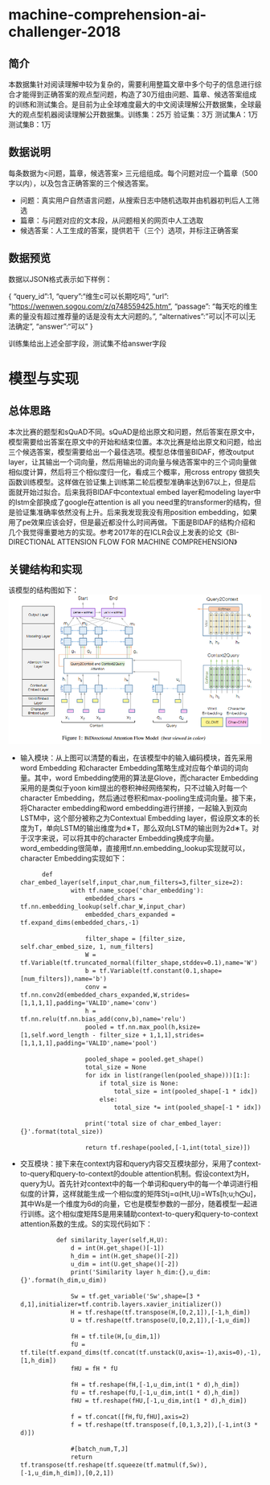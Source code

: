 # machine-comprehension-ai-challenger-2018
## 简介
本数据集针对阅读理解中较为复杂的，需要利用整篇文章中多个句子的信息进行综合才能得到正确答案的观点型问题，构造了30万组由问题、篇章、候选答案组成的训练和测试集合。是目前为止全球难度最大的中文阅读理解公开数据集，全球最大的观点型机器阅读理解公开数据集。训练集：25万
验证集：3万
测试集A：1万
测试集B：1万
## 数据说明
每条数据为<问题，篇章，候选答案> 三元组组成。每个问题对应一个篇章（500字以内），以及包含正确答案的三个候选答案。
* 问题：真实用户自然语言问题，从搜索日志中随机选取并由机器初判后人工筛选
* 篇章：与问题对应的文本段，从问题相关的网页中人工选取
* 候选答案：人工生成的答案，提供若干（三个）选项，并标注正确答案
## 数据预览
数据以JSON格式表示如下样例：

{
            “query_id”:1,
            “query”:“维生c可以长期吃吗”,
            “url”: “https://wenwen.sogou.com/z/q748559425.htm”,
            “passage”: “每天吃的维生素的量没有超过推荐量的话是没有太大问题的。”,
            “alternatives”:”可以|不可以|无法确定”,
            “answer”:“可以”
        }
        
训练集给出上述全部字段，测试集不给answer字段
# 模型与实现
## 总体思路
本次比赛的题型和sQuAD不同。sQuAD是给出原文和问题，然后答案在原文中，模型需要给出答案在原文中的开始和结束位置。本次比赛是给出原文和问题，给出三个候选答案，模型需要给出一个最佳选项。模型总体借鉴BIDAF，修改output layer，让其输出一个词向量，然后用输出的词向量与候选答案中的三个词向量做相似度计算，然后将三个相似度归一化，看成三个概率，用cross entropy 做损失函数训练模型。这样做在验证集上训练第二轮后模型准确率达到67以上，但是后面就开始过拟合。后来我将BIDAF中contextual embed layer和modeling layer中的lstm全部换成了google在attention is all you need里的transformer的结构，但是验证集准确率依然没有上升。后来我发现我没有用position embedding，如果用了pe效果应该会好，但是最近都没什么时间再做。下面是BIDAF的结构介绍和几个我觉得重要地方的实现。参考2017年的在ICLR会议上发表的论文《BI-DIRECTIONAL ATTENSION FLOW FOR MACHINE COMPREHENSION》
## 关键结构和实现
该模型的结构图如下：
![image](https://github.com/zhongerqiandan/machine-comprehension-ai-challenger-2018/blob/master/1.png)

* 输入模块：从上图可以清楚的看出，在该模型中的输入编码模块，首先采用word Embedding 和character Embedding策略生成对应每个单词的词向量。其中，word Embedding使用的算法是Glove，而character Embedding采用的是类似于yoon kim提出的卷积神经网络架构，只不过输入时每一个character Embedding，然后通过卷积和max-pooling生成词向量。接下来，将Character embedding和word embedding进行拼接，一起输入到双向LSTM中，这个部分被称之为Contextual Embedding layer，假设原文本的长度为T，单向LSTM的输出维度为d∗T，那么双向LSTM的输出则为2d∗T。对于汉字来说，可以将其中的character Embedding换成字向量。word_embedding很简单，直接用tf.nn.embedding_lookup实现就可以，character Embedding实现如下：


            def char_embed_layer(self,input_char,num_filters=3,filter_size=2):
                    with tf.name_scope('char_embedding'):
                        embedded_chars = tf.nn.embedding_lookup(self.char_W,input_char)
                        embedded_chars_expanded = tf.expand_dims(embedded_chars,-1)

                        filter_shape = [filter_size, self.char_embed_size, 1, num_filters]
                        W = tf.Variable(tf.truncated_normal(filter_shape,stddev=0.1),name='W')
                        b = tf.Variable(tf.constant(0.1,shape=[num_filters]),name='b')
                        conv = tf.nn.conv2d(embedded_chars_expanded,W,strides=[1,1,1,1],padding='VALID',name='conv')
                        h = tf.nn.relu(tf.nn.bias_add(conv,b),name='relu')
                        pooled = tf.nn.max_pool(h,ksize=[1,self.word_length - filter_size + 1,1,1],strides=[1,1,1,1],padding='VALID',name='pool')

                        pooled_shape = pooled.get_shape()
                        total_size = None
                        for idx in list(range(len(pooled_shape)))[1:]:
                            if total_size is None:
                                total_size = int(pooled_shape[-1 * idx])
                            else:
                                total_size *= int(pooled_shape[-1 * idx])

                        print('total size of char_embed_layer:{}'.format(total_size))

                        return tf.reshape(pooled,[-1,int(total_size)])
                        
* 交互模块：接下来在context内容和query内容交互模块部分，采用了context-to-query和query-to-context的double attention机制。假设context为H，query为U。首先针对context中的每一个单词和query中的每一个单词进行相似度的计算，这样就能生成一个相似度的矩阵Stj=α(Ht,Uj)=WTs[h;u;h⨀u]，其中Ws是一个维度为6d的向量，它也是模型参数的一部分，随着模型一起进行训练。这个相似度矩阵S是用来辅助context-to-query和query-to-context attention系数的生成。S的实现代码如下：

                def similarity_layer(self,H,U):
                    d = int(H.get_shape()[-1])
                    h_dim = int(H.get_shape()[-2])
                    u_dim = int(U.get_shape()[-2])
                    print('Similarity layer h_dim:{},u_dim:{}'.format(h_dim,u_dim))

                    Sw = tf.get_variable('Sw',shape=[3 * d,1],initializer=tf.contrib.layers.xavier_initializer())
                    H = tf.reshape(tf.transpose(H,[0,2,1]),[-1,h_dim])
                    U = tf.reshape(tf.transpose(U,[0,2,1]),[-1,u_dim])

                    fH = tf.tile(H,[u_dim,1])
                    fU = tf.tile(tf.expand_dims(tf.concat(tf.unstack(U,axis=-1),axis=0),-1),[1,h_dim])
                    fHU = fH * fU

                    fH = tf.reshape(fH,[-1,u_dim,int(1 * d),h_dim])
                    fU = tf.reshape(fU,[-1,u_dim,int(1 * d),h_dim])
                    fHU = tf.reshape(fHU,[-1,u_dim,int(1 * d),h_dim])

                    f = tf.concat([fH,fU,fHU],axis=2)
                    f = tf.reshape(tf.transpose(f,[0,1,3,2]),[-1,int(3 * d)])

                    #[batch_num,T,J]
                    return tf.transpose(tf.reshape(tf.squeeze(tf.matmul(f,Sw)),[-1,u_dim,h_dim]),[0,2,1])
